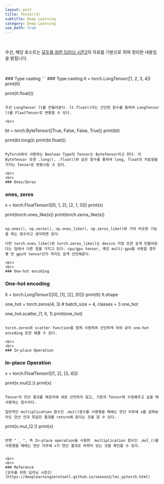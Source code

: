```yaml
---
layout: post
title: Tensor(3)
subtitle: Deep Learning
category: Deep Learning
use_math: true
---
```


<br>

우선, 해당 포스트는 [모두를 위한 딥러닝 시즌2](https://deeplearningzerotoall.github.io/season2/lec_pytorch.html)의 자료를 기본으로 하여 정리한 내용임을 밝힙니다.

<br>
<br>
### Type casting
```
### Type casting
lt = torch.LongTensor([1, 2, 3, 4])
print(lt)

print(lt.float())
```

우선 LongTensor lt를 만들어준다. lt.float()라는 간단한 함수를 통하여 LongTensor lt를 FlaotTensor로 변환할 수 있다.

<br>

```
bt = torch.ByteTensor([True, False, False, True])
print(bt)

print(bt.long())
print(bt.float())
```

PyTorch에서 사용하는 Boolean Type의 Tensor는 ByteTensor라고 한다. 이 ByteTensor 또한 .long(), .float()와 같은 함수를 통하여 long, float의 자료형을 가지는 Tensor로 변환시킬 수 있다.

<br>
<br>
### Ones/Zeros
```
### ones, zeros
x = torch.FloatTensor([[0, 1, 2], [2, 1, 0]])
print(x)

print(torch.ones_like(x))
print(torch.zeros_like(x))
```

np.ones(), np.zeros(), np.ones_like(), np.zeros_like()와 거의 비슷한 기능을 하는 함수라고 생각하면 된다.

다만 torch.ones_like()와 torch.zeros_like()는 device 지정 또한 같게 만들어준다는 점에서 다른 점을 가지고 있다. cpu/gpu tensor, 혹은 multi-gpu를 사용할 경우 몇 번 gpu의 tensor인지 까지도 같게 선언해준다.

<br>
<br>
### One-hot encoding
```
### One-hot encoding
lt = torch.LongTensor([[0], [1], [2], [0]])
print(lt)
lt.shape

one_hot = torch.zeros(4, 3) # batch_size = 4, classes = 3
one_hot

one_hot.scatter_(1, lt, 1)
print(one_hot)
```

torch.zeros와 scatter function을 함께 사용하여 간단하게 위와 같이 one-hot encoding 또한 해줄 수 있다.

<br>
<br>
### In-place Operation

```
### In-place Operation
x = torch.FloatTensor([[1, 2], [3, 4]])

print(x.mul(2.))
print(x)
```

Tensor의 연산 결과를 메모리에 새로 선언하지 않고, 기존의 Tensor에 수정해주고 싶을 때 사용하는 함수이다.

일반적인 multiplication 함수인 .mul()함수를 사용했을 때에는 연산 이후에 x를 살펴보아도 연산 전과 똑같은 결과를 return해 준다는 것을 알 수 있다.

```
print(x.mul_(2.))
print(x)
```

반면 " _ ", 즉 In-place operation을 사용한  multiplication 함수인 .mul_()를 사용했을 때에는 연산 이후에 x가 연산 결과로 바뀌어 있는 것을 확인할 수 있다.


<br>
<br>
### Reference
[모두를 위한 딥러닝 시즌2](https://deeplearningzerotoall.github.io/season2/lec_pytorch.html)
